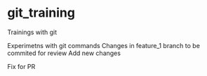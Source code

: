 # git_training
Trainings with git

Experimetns with git commands
Changes in feature_1 branch to be commited for review
Add new changes

Fix for PR